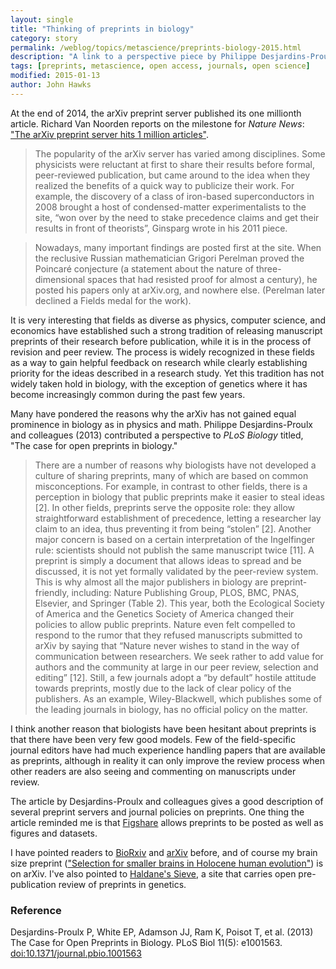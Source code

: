 ```yaml
---
layout: single
title: "Thinking of preprints in biology"
category: story
permalink: /weblog/topics/metascience/preprints-biology-2015.html
description: "A link to a perspective piece by Philippe Desjardins-Proulx and colleagues, with some comments."
tags: [preprints, metascience, open access, journals, open science]
modified: 2015-01-13
author: John Hawks
---
```


At the end of 2014, the arXiv preprint server published its one millionth article. Richard Van Noorden reports on the milestone for <em>Nature News</em>: <a href="http://www.nature.com/news/the-arxiv-preprint-server-hits-1-million-articles-1.16643">"The arXiv preprint server hits 1 million articles"</a>. 

<blockquote>The popularity of the arXiv server has varied among disciplines. Some physicists were reluctant at first to share their results before formal, peer-reviewed publication, but came around to the idea when they realized the benefits of a quick way to publicize their work. For example, the discovery of a class of iron-based superconductors in 2008 brought a host of condensed-matter experimentalists to the site, “won over by the need to stake precedence claims and get their results in front of theorists”, Ginsparg wrote in his 2011 piece.</blockquote>

<blockquote>Nowadays, many important findings are posted first at the site. When the reclusive Russian mathematician Grigori Perelman proved the Poincaré conjecture (a statement about the nature of three-dimensional spaces that had resisted proof for almost a century), he posted his papers only at arXiv.org, and nowhere else. (Perelman later declined a Fields medal for the work). </blockquote>

It is very interesting that fields as diverse as physics, computer science, and economics have established such a strong tradition of releasing manuscript preprints of their research before publication, while it is in the process of revision and peer review. The process is widely recognized in these fields as a way to gain helpful feedback on research while clearly establishing priority for the ideas described in a research study. Yet this tradition has not widely taken hold in biology, with the exception of genetics where it has become increasingly common during the past few years. 

Many have pondered the reasons why the arXiv has not gained equal prominence in biology as in physics and math. Philippe Desjardins-Proulx and colleagues (2013) contributed a perspective to _PLoS Biology_ titled, "The case for open preprints in biology." 

<blockquote>There are a number of reasons why biologists have not developed a culture of sharing preprints, many of which are based on common misconceptions. For example, in contrast to other fields, there is a perception in biology that public preprints make it easier to steal ideas [2]. In other fields, preprints serve the opposite role: they allow straightforward establishment of precedence, letting a researcher lay claim to an idea, thus preventing it from being “stolen” [2]. Another major concern is based on a certain interpretation of the Ingelfinger rule: scientists should not publish the same manuscript twice [11]. A preprint is simply a document that allows ideas to spread and be discussed, it is not yet formally validated by the peer-review system. This is why almost all the major publishers in biology are preprint-friendly, including: Nature Publishing Group, PLOS, BMC, PNAS, Elsevier, and Springer (Table 2). This year, both the Ecological Society of America and the Genetics Society of America changed their policies to allow public preprints. Nature even felt compelled to respond to the rumor that they refused manuscripts submitted to arXiv by saying that “Nature never wishes to stand in the way of communication between researchers. We seek rather to add value for authors and the community at large in our peer review, selection and editing” [12]. Still, a few journals adopt a “by default” hostile attitude towards preprints, mostly due to the lack of clear policy of the publishers. As an example, Wiley-Blackwell, which publishes some of the leading journals in biology, has no official policy on the matter.</blockquote>

I think another reason that biologists have been hesitant about preprints is that there have been very few good models. Few of the field-specific journal editors have had much experience handling papers that are available as preprints, although in reality it can only improve the review process when other readers are also seeing and commenting on manuscripts under review. 

The article by Desjardins-Proulx and colleagues gives a good description of several preprint servers and journal policies on preprints. One thing the article reminded me is that <a href="http://figshare.com">Figshare</a> allows preprints to be posted as well as figures and datasets. 

I have pointed readers to <a href="http://biorxiv.org">BioRxiv</a> and <a href="http://arxiv.org">arXiv</a> before, and of course my brain size preprint (<a href="http://arxiv.org/abs/1102.5604">"Selection for smaller brains in Holocene human evolution"</a>) is on arXiv. I've also pointed to <a href="http://haldanessieve.org">Haldane's Sieve</a>, a site that carries open pre-publication review of preprints in genetics.



### Reference

<p class="cite">Desjardins-Proulx P, White EP, Adamson JJ, Ram K, Poisot T, et al. (2013) The Case for Open Preprints in Biology. PLoS Biol 11(5): e1001563. <a href="http://dx.doi.org/10.1371/journal.pbio.1001563">doi:10.1371/journal.pbio.1001563</a></p>
